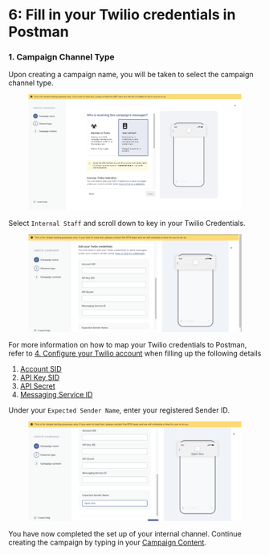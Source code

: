 # 6: Fill in your Twilio credentials in Postman

### 1. Campaign Channel Type

Upon creating a campaign name, you will be taken to select the campaign channel type.

<figure><img src="../../.gitbook/assets/Screenshot 2024-03-11 at 6.09.12 PM (1).png" alt=""><figcaption></figcaption></figure>

Select `Internal Staff` and scroll down to key in your Twilio Credentials.&#x20;

<figure><img src="../../.gitbook/assets/Screenshot 2024-03-12 at 5.09.33 PM (1).png" alt=""><figcaption></figcaption></figure>

For more information on how to map your Twilio credentials to Postman, refer to [4. Configure your Twilio account](4.-configure-your-twilio-account/) when filling up the following details

1. [Account SID](4.-configure-your-twilio-account/#id-1a.-account-sid-postman-campaign-settings)
2. [API Key SID](4.-configure-your-twilio-account/#id-2a.-api-key-sid-postman-campaign-settings)
3. [API Secret](4.-configure-your-twilio-account/#id-3a.-api-secret-postman-campaign-settings)
4. [Messaging Service ID](4.-configure-your-twilio-account/#id-4a.-message-service-id-postman-campaign-settings)

Under your `Expected Sender Name`, enter your registered Sender ID.

<figure><img src="../../.gitbook/assets/Screenshot 2024-03-12 at 6.21.34 PM.png" alt=""><figcaption></figcaption></figure>

You have now completed the set up of your internal channel. Continue creating the campaign by typing in your [Campaign Content](../../postman-v2-general-user-guide-mop/create-campaign/#id-3.-campaign-content).
